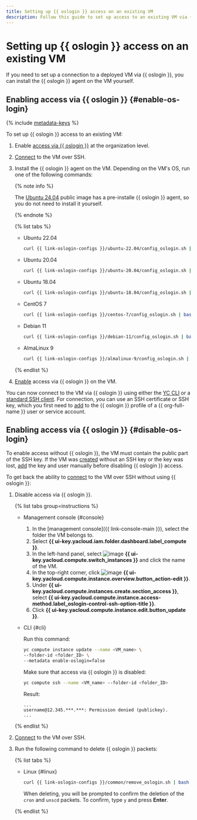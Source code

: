 ```yaml
---
title: Setting up {{ oslogin }} access on an existing VM
description: Follow this guide to set up access to an existing VM via {{ oslogin }}.
---
```


# Setting up {{ oslogin }} access on an existing VM

If you need to set up a connection to a deployed VM via {{ oslogin }}, you can install the {{ oslogin }} agent on the VM yourself.

## Enabling access via {{ oslogin }} {#enable-os-login}

{% include [metadata-keys](../../../_includes/compute/os-login-enablement-notice.md) %}

To set up {{ oslogin }} access to an existing VM:

1. Enable [access via {{ oslogin }}](../../../organization/operations/os-login-access.md) at the organization level.

1. [Connect](./ssh.md#vm-connect) to the VM over SSH.

1. Install the {{ oslogin }} agent on the VM. Depending on the VM's OS, run one of the following commands:

    {% note info %}

    The [Ubuntu 24.04](/marketplace/products/yc/ubuntu-2404-lts-oslogin) public image has a pre-installe {{ oslogin }} agent, so you do not need to install it yourself.

    {% endnote %}

    {% list tabs %}

    - Ubuntu 22.04

      ```bash
      curl {{ link-oslogin-configs }}/ubuntu-22.04/config_oslogin.sh | bash
      ```

    - Ubuntu 20.04

      ```bash
      curl {{ link-oslogin-configs }}/ubuntu-20.04/config_oslogin.sh | bash
      ```

    - Ubuntu 18.04

      ```bash
      curl {{ link-oslogin-configs }}/ubuntu-18.04/config_oslogin.sh | bash
      ```

    - CentOS 7

      ```bash
      curl {{ link-oslogin-configs }}/centos-7/config_oslogin.sh | bash
      ```

    - Debian 11

      ```bash
      curl {{ link-oslogin-configs }}/debian-11/config_oslogin.sh | bash
      ```

    - AlmaLinux 9

      ```bash
      curl {{ link-oslogin-configs }}/almalinux-9/config_oslogin.sh | bash
      ```

    {% endlist %}

1. [Enable](../vm-control/vm-update.md#enable-oslogin-access) access via {{ oslogin }} on the VM.

You can now connect to the VM via {{ oslogin }} using either the [YC CLI](os-login.md#connect-with-yc-cli) or a [standard SSH client](os-login.md#connect-with-ssh-client). For connection, you can use an SSH certificate or SSH key, which you first need to [add](../../../organization/operations/add-ssh.md) to the {{ oslogin }} profile of a {{ org-full-name }} user or service account.

## Enabling access via {{ oslogin }} {#disable-os-login}

To enable access without {{ oslogin }}, the VM must contain the public part of the SSH key. If the VM was [created](../../../compute/operations/vm-create/create-linux-vm.md) without an SSH key or the key was lost, [add](../../../compute/operations/vm-connect/recovery-access.md#ssh-recovery) the key and user manually before disabling {{ oslogin }} access.

To get back the ability to [connect](ssh.md) to the VM over SSH without using {{ oslogin }}:

1. Disable access via {{ oslogin }}.

    {% list tabs group=instructions %}

    - Management console {#console}

        1. In the [management console]({{ link-console-main }}), select the folder the VM belongs to.
        1. Select **{{ ui-key.yacloud.iam.folder.dashboard.label_compute }}**.
        1. In the left-hand panel, select ![image](../../../_assets/console-icons/server.svg) **{{ ui-key.yacloud.compute.switch_instances }}** and click the name of the VM.
        1. In the top-right corner, click ![image](../../../_assets/console-icons/pencil.svg) **{{ ui-key.yacloud.compute.instance.overview.button_action-edit }}**.
        1. Under **{{ ui-key.yacloud.compute.instances.create.section_access }}**, select **{{ ui-key.yacloud.compute.instance.access-method.label_oslogin-control-ssh-option-title }}**.
        1. Click **{{ ui-key.yacloud.compute.instance.edit.button_update }}**.

    - CLI {#cli}

      Run this command:

      ```bash
      yc compute instance update --name <VM_name> \
      --folder-id <folder_ID> \
      --metadata enable-oslogin=false
      ```

      Make sure that access via {{ oslogin }} is disabled:

      ```bash
      yc compute ssh --name <VM_name> --folder-id <folder_ID>
      ```

      Result:

      ```text
      ...
      username@12.345.***.***: Permission denied (publickey).
      ...
      ```

    {% endlist %}

1. [Connect](./ssh.md#vm-connect) to the VM over SSH.

1. Run the following command to delete {{ oslogin }} packets:

    {% list tabs %}

    - Linux {#linux}

      ```bash
      curl {{ link-oslogin-configs }}/common/remove_oslogin.sh | bash
      ```

      When deleting, you will be prompted to confirm the deletion of the `cron` and `unscd` packets. To confirm, type `y` and press **Enter**.

    {% endlist %}